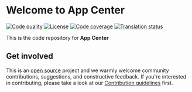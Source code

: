 # Welcome to App Center

[actions-image]: https://github.com/ubuntu/app-center/actions/workflows/ci.yaml/badge.svg
[actions-url]: https://github.com/ubuntu/app-center/actions/workflows/ci.yaml

[license-image]: https://img.shields.io/badge/License-GPL3.0-blue.svg

[codecov-image]: https://codecov.io/gh/ubuntu/app-center/graph/badge.svg?token=E7rXg31KRk
[codecov-url]: https://codecov.io/gh/ubuntu/app-center

[weblate-image]: https://hosted.weblate.org/widget/ubuntu-desktop-translations/app-center/svg-badge.svg
[weblate-url]: https://hosted.weblate.org/projects/ubuntu-desktop-translations/app-center/


[![Code quality][actions-image]][actions-url]
[![License][license-image]](LICENSE)
[![Code coverage][codecov-image]][codecov-url]
[![Translation status][weblate-image]][weblate-url]

This is the code repository for **App Center**

## Get involved

This is an [open source](LICENSE) project and we warmly welcome community contributions, suggestions, and constructive feedback. If you're interested in contributing, please take a look at our [Contribution guidelines](CONTRIBUTING.md) first.
